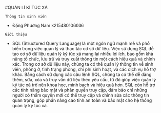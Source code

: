 #QUẢN LÍ KÍ TÚC XÁ 


    Thông tin sinh viên 


   + Đặng Phương Nam k215480106036

    Giới thiệu



   + SQL (Structured Query Language) là một ngôn ngữ mạnh mẽ và phổ biến trong việc quản lý và thao tác cơ sở dữ liệu. Việc sử dụng SQL để tạo cơ sở dữ liệu quản lý ký túc xá mang lại nhiều lợi ích, bao gồm khả năng tổ chức, lưu trữ và truy xuất thông tin một cách hiệu quả và chính xác. Trong cơ sở dữ liệu này, chúng ta có thể quản lý thông tin về sinh viên, phòng ở, tình trạng phòng, chi phí sinh hoạt, và các dịch vụ hỗ trợ khác. Bằng cách sử dụng các câu lệnh SQL, chúng ta có thể dễ dàng thêm, sửa, xóa và truy vấn dữ liệu theo yêu cầu, từ đó giúp việc quản lý ký túc xá trở nên khoa học, minh bạch và hiệu quả hơn. SQL còn hỗ trợ các tính năng bảo mật và phân quyền truy cập, đảm bảo chỉ những người có thẩm quyền mới có thể truy cập và chỉnh sửa các thông tin quan trọng, góp phần nâng cao tính an toàn và bảo mật cho hệ thống quản lý ký túc xá.






  
